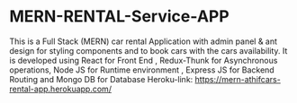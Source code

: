# MERN-RENTAL-Service-APP
This is a Full Stack (MERN) car rental Application with admin panel & ant design for styling components and to book cars with the cars availability. It is developed using React for Front End , Redux-Thunk for Asynchronous operations,
Node JS for Runtime environment , Express JS for Backend Routing and Mongo DB for Database
Heroku-link: https://mern-athifcars-rental-app.herokuapp.com/ <br>

